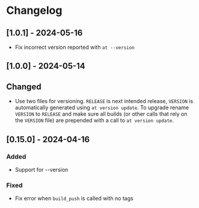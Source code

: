 # Changelog

## [1.0.1] - 2024-05-16
- Fix incorrect version reported with `at --version`


## [1.0.0] - 2024-05-14

## Changed
- Use two files for versioning. `RELEASE` is next intended release, `VERSION`
  is automatically generated using `at version update`. To upgrade rename
  `VERSION` to `RELEASE` and make sure all builds (or other calls that rely on
  the `VERSION` file) are prepended with a call to `at version update`.


## [0.15.0] - 2024-04-16

### Added
- Support for --version

### Fixed
- Fix error when `build_push` is called with no tags

